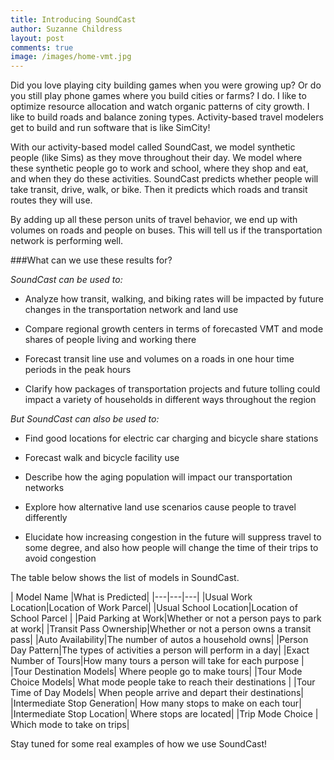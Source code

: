 ```yaml
---
title: Introducing SoundCast
author: Suzanne Childress
layout: post
comments: true
image: /images/home-vmt.jpg
---
```


Did you love playing city building games when you were growing up? Or do you still play phone games where you build cities or farms? I do. I like to optimize resource allocation and watch organic patterns of city growth. I like to build roads and balance zoning types. Activity-based travel modelers get to build and run software that is like SimCity!

With our activity-based model called SoundCast, we model synthetic people (like Sims) as they move throughout their day. We model where these synthetic people go to work and school, where they shop and eat, and when they do these activities. SoundCast predicts whether people will take transit, drive, walk, or bike.  Then it predicts which roads and transit routes they will use.

By adding up all these person units of travel behavior, we end up with volumes on roads and people on buses.  This will tell us if the transportation network is performing well.

###What can we use these results for?

*SoundCast can be used to:*   
                                             
*	Analyze how  transit, walking, and biking rates will be impacted by future changes in the transportation network and land use

*	Compare regional growth centers in terms of forecasted  VMT and mode shares of people living and working there

*	Forecast transit line use and volumes on a roads in one hour time periods in the peak hours

*	Clarify how packages of transportation projects and future tolling could impact a variety of households in different ways throughout the region

*But SoundCast can also be used to:*

*	Find good locations for electric car charging and bicycle share stations

*	Forecast walk and bicycle facility use 

*	Describe how the aging population will impact our transportation networks

*	Explore how alternative land use scenarios cause people to travel differently

*	Elucidate how increasing congestion in the future will suppress travel to some degree, and also how people will change the time of their trips to avoid congestion


The table below shows the list of models in SoundCast.

| Model Name  |What is Predicted|
|---|---|---|
|Usual Work Location|Location of Work Parcel| 
|Usual School Location|Location of School Parcel |
|Paid Parking at Work|Whether or not a person pays to park at work|
|Transit Pass Ownership|Whether or not a person owns a transit pass|
|Auto Availability|The number of autos a household owns|
|Person Day Pattern|The types of activities a person will perform in a day|
|Exact Number of Tours|How many tours a person will take for each purpose   |
|Tour Destination Models| Where people go to make tours| 
|Tour Mode Choice Models| What mode people take to reach their destinations   |
|Tour Time of Day Models| When people arrive and depart their destinations|
|Intermediate Stop Generation| How many stops to make on each tour|
|Intermediate Stop Location| Where stops are located|
|Trip Mode Choice | Which mode to take on trips|

Stay tuned for some real examples of how we use SoundCast!